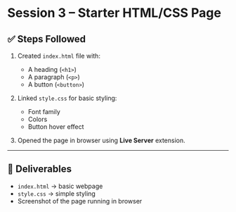 # Session 3 – Starter HTML/CSS Page

## ✅ Steps Followed

1. Created `index.html` file with:
   - A heading (`<h1>`)
   - A paragraph (`<p>`)
   - A button (`<button>`)

2. Linked `style.css` for basic styling:
   - Font family
   - Colors
   - Button hover effect

3. Opened the page in browser using **Live Server** extension.

---

## 📌 Deliverables

- `index.html` → basic webpage  
- `style.css` → simple styling  
- Screenshot of the page running in browser
